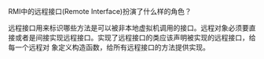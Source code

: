 RMI中的远程接口(Remote Interface)扮演了什么样的角色？

远程接口用来标识哪些方法是可以被非本地虚拟机调用的接口。远程对象必须要直接或者是间接实现远程接口。实现了远程接口的类应该声明被实现的远程接口，给每一个远程对
象定义构造函数，给所有远程接口的方法提供实现。
